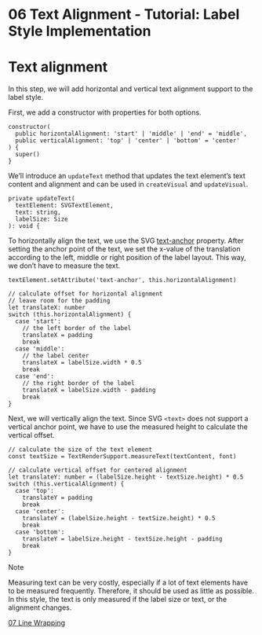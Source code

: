 <!--
 //////////////////////////////////////////////////////////////////////////////
 // @license
 // This file is part of yFiles for HTML 2.6.
 // Use is subject to license terms.
 //
 // Copyright (c) 2000-2024 by yWorks GmbH, Vor dem Kreuzberg 28,
 // 72070 Tuebingen, Germany. All rights reserved.
 //
 //////////////////////////////////////////////////////////////////////////////
-->
# 06 Text Alignment - Tutorial: Label Style Implementation

# Text alignment

In this step, we will add horizontal and vertical text alignment support to the label style.

First, we add a constructor with properties for both options.

```
constructor(
  public horizontalAlignment: 'start' | 'middle' | 'end' = 'middle',
  public verticalAlignment: 'top' | 'center' | 'bottom' = 'center'
) {
  super()
}
```

We’ll introduce an `updateText` method that updates the text element’s text content and alignment and can be used in `createVisual` and `updateVisual`.

```
private updateText(
  textElement: SVGTextElement,
  text: string,
  labelSize: Size
): void {
```

To horizontally align the text, we use the SVG [text-anchor](https://developer.mozilla.org/docs/Web/SVG/Attribute/text-anchor) property. After setting the anchor point of the text, we set the x-value of the translation according to the left, middle or right position of the label layout. This way, we don’t have to measure the text.

```
textElement.setAttribute('text-anchor', this.horizontalAlignment)

// calculate offset for horizontal alignment
// leave room for the padding
let translateX: number
switch (this.horizontalAlignment) {
  case 'start':
    // the left border of the label
    translateX = padding
    break
  case 'middle':
    // the label center
    translateX = labelSize.width * 0.5
    break
  case 'end':
    // the right border of the label
    translateX = labelSize.width - padding
    break
}
```

Next, we will vertically align the text. Since SVG `<text>` does not support a vertical anchor point, we have to use the measured height to calculate the vertical offset.

```
// calculate the size of the text element
const textSize = TextRenderSupport.measureText(textContent, font)

// calculate vertical offset for centered alignment
let translateY: number = (labelSize.height - textSize.height) * 0.5
switch (this.verticalAlignment) {
  case 'top':
    translateY = padding
    break
  case 'center':
    translateY = (labelSize.height - textSize.height) * 0.5
    break
  case 'bottom':
    translateY = labelSize.height - textSize.height - padding
    break
}
```

Note

Measuring text can be very costly, especially if a lot of text elements have to be measured frequently. Therefore, it should be used as little as possible. In this style, the text is only measured if the label size or text, or the alignment changes.

[07 Line Wrapping](../../tutorial-style-implementation-label/07-line-wrapping/)
